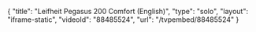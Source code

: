 {
    "title": "Leifheit Pegasus 200 Comfort (English)",
    "type": "solo",
    "layout": "iframe-static",
    "videoId": "88485524",
    "url": "\/tvpembed\/88485524"
}